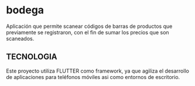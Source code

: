 # bodega

Aplicación que permite scanear códigos de barras de productos que previamente se registraron, con el fin de sumar los precios que son scaneados.

## TECNOLOGIA

Este proyecto utiliza FLUTTER como framework, ya que agiliza el desarrollo de aplicaciones para teléfonos móviles asi como entornos de escritorio.
